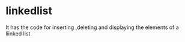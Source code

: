 # linkedlist

It has the code for inserting ,deleting and displaying the elements of a liinked list
